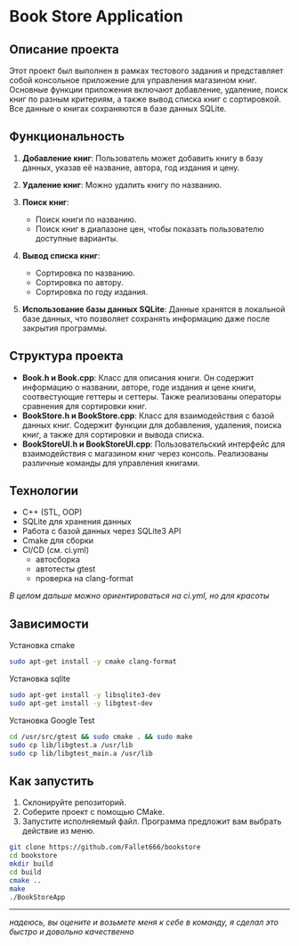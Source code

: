 # Book Store Application

## Описание проекта

Этот проект был выполнен в рамках тестового задания и представляет собой консольное приложение для управления магазином книг. Основные функции приложения включают добавление, удаление, поиск книг по разным критериям, а также вывод списка книг с сортировкой. Все данные о книгах сохраняются в базе данных SQLite.

## Функциональность

1. **Добавление книг**: Пользователь может добавить книгу в базу данных, указав её название, автора, год издания и цену.

2. **Удаление книг**: Можно удалить книгу по названию.

3. **Поиск книг**:
    - Поиск книги по названию.
    - Поиск книг в диапазоне цен, чтобы показать пользователю доступные варианты.

4. **Вывод списка книг**:
    - Сортировка по названию.
    - Сортировка по автору.
    - Сортировка по году издания.

5. **Использование базы данных SQLite**: Данные хранятся в локальной базе данных, что позволяет сохранять информацию даже после закрытия программы.

## Структура проекта

- **Book.h и Book.cpp**: Класс для описания книги. Он содержит информацию о названии, авторе, годе издания и цене книги, соотвестующие геттеры и сеттеры. Также реализованы операторы сравнения для сортировки книг.
- **BookStore.h и BookStore.cpp**: Класс для взаимодействия с базой данных книг. Содержит функции для добавления, удаления, поиска книг, а также для сортировки и вывода списка.
- **BookStoreUI.h и BookStoreUI.cpp**: Пользовательский интерфейс для взаимодействия с магазином книг через консоль. Реализованы различные команды для управления книгами.

## Технологии

- C++ (STL, OOP)
- SQLite для хранения данных
- Работа с базой данных через SQLite3 API
- Cmake для сборки
- CI/CD (см. ci.yml)
  - автосборка
  - автотесты gtest
  - проверка на clang-format

_В целом дальше можно ориентироваться на ci.yml, но для красоты_

## Зависимости

Установка cmake
```bash
sudo apt-get install -y cmake clang-format
```
Установка sqlite
```bash
sudo apt-get install -y libsqlite3-dev
sudo apt-get install -y libgtest-dev
```
Установка Google Test
```bash
cd /usr/src/gtest && sudo cmake . && sudo make
sudo cp lib/libgtest.a /usr/lib
sudo cp lib/libgtest_main.a /usr/lib
```


## Как запустить

1. Склонируйте репозиторий.
2. Соберите проект с помощью CMake.
3. Запустите исполняемый файл. Программа предложит вам выбрать действие из меню.

```bash
git clone https://github.com/Fallet666/bookstore
cd bookstore
mkdir build
cd build
cmake ..
make
./BookStoreApp
```

---
_надеюсь, вы оцените и возьмете меня к себе в команду, я сделал это быстро и довольно качественно_
